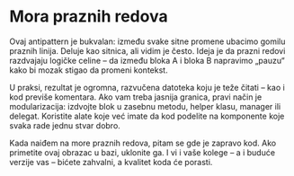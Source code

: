 # Mora praznih redova

Ovaj antipattern je bukvalan: između svake sitne promene ubacimo gomilu praznih linija. Deluje kao sitnica, ali vidim je često. Ideja je da prazni redovi razdvajaju logičke celine – da između bloka A i bloka B napravimo „pauzu“ kako bi mozak stigao da promeni kontekst.

U praksi, rezultat je ogromna, razvučena datoteka koju je teže čitati – kao i kod previše komentara. Ako vam treba jasnija granica, pravi način je modularizacija: izdvojte blok u zasebnu metodu, helper klasu, manager ili delegat. Koristite alate koje već imate da kod podelite na komponente koje svaka rade jednu stvar dobro.

Kada naiđem na more praznih redova, pitam se gde je zapravo kod. Ako primetite ovaj obrazac u bazi, uklonite ga. I vi i vaše kolege – a i buduće verzije vas – bićete zahvalni, a kvalitet koda će porasti.
